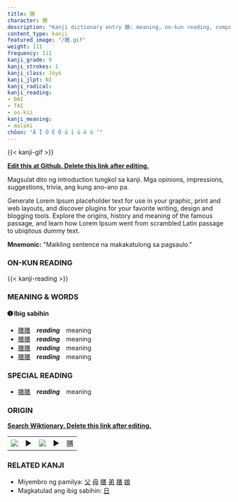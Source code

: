 ```yaml
---
title: 膳
character: 膳
description: "Kanji dictionary entry 膳: meaning, on-kun reading, compounds, origin, related kanji"
content_type: kanji
featured_image: "/膳.gif"
weight: 111
frequency: 111
kanji_grade: 9
kanji_strokes: 1
kanji_class: Jōyō
kanji_jlpt: N1
kanji_radical: 
kanji_reading: 
- DAI
- TAI
- oo-kii
kanji_meaning:
- malaki
chōon: "Ā Ī Ū Ē Ō ā ī ū ē ō ’"
---
```

[//]: # (Don't edit the line below. Kanji animated GIF code is automatically generated.)
{{< kanji-gif >}}

[//]: # (Edit below this line.)

**[Edit this at Github. Delete this link after editing.](https://github.com/tim0g/tim/tree/main/content/kanji/膳/index.md)**

Magsulat dito ng introduction tungkol sa kanji. Mga opinions, impressions, suggestions, trivia, ang kung ano-ano pa.

Generate Lorem Ipsum placeholder text for use in your graphic, print and web layouts, and discover plugins for your favorite writing, design and blogging tools. Explore the origins, history and meaning of the famous passage, and learn how Lorem Ipsum went from scrambled Latin passage to ubiqitous dummy text.
 
**Mnemonic:** "Maikling sentence na makakatulong sa pagsaulo."

### ON-KUN READING

[//]: # (Don't edit the line below. ON-KUN READING code is automatically generated.)
{{< kanji-reading >}}

### MEANING & WORDS

#### ➊ **Ibig sabihin**
  - [膳](../膳)[膳](../膳)　***reading***　meaning
  - [膳](../膳)[膳](../膳)　***reading***　meaning
  - [膳](../膳)[膳](../膳)　***reading***　meaning
  - [膳](../膳)[膳](../膳)　***reading***　meaning

### SPECIAL READING
  - [膳](../膳)[膳](../膳)　***reading***　meaning

### ORIGIN

**[Search Wiktionary. Delete this link after editing.](https://wiktionary.org/wiki/膳)**
<table class="kanji-table"><tr><td>
<img src="60px-膳-bronze.svg.png">
</td><td>▶</td><td>
<img src="60px-膳-oracle.svg.png">
</td><td>▶</td>
<td class="kanji-origin">膳</td>
</tr></table>

### RELATED KANJI
- Miyembro ng pamilya: [父](../父) [母](../母) [膳](../膳) [弟](../弟) [膳](../膳) [娘](../娘)
- Magkatulad ang ibig sabihin: [日](../日)
